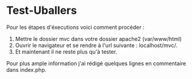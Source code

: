 # Test-Uballers

Pour les étapes d'éxecutions voici comment procéder :

1. Mettre le dossier mvc dans votre dossier apache2 (var/www/html)
2. Ouvrir le navigateur et se rendre à l'url suivante : localhost/mvc/.
3. Et maintenant il ne reste plus qu'à tester.

Pour plus ample information j'ai rédigé quelques lignes en commentaire dans index.php.
